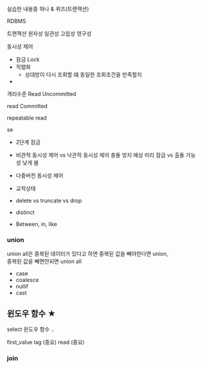 실습한 내용중 하나 & 퀴즈(트랜잭션)

RDBMS

트랜잭션
원자성
일관성
고립성
영구성


동시성 제어
- 잠금 Lock
- 직렬화
    - 상대방이 다시 조회할 떄 동일한 조회조건을 만족할지
-

격리수준
Read Uncommitted 

read Committed

repeatable read

se


- 2단계 잠금

- 비관적 동시성 제어 vs 낙관적 동시성 제어
충돌 방지 예상 미리 잠금 vs 출돌 가능성 낮게 봄

- 다중버전 동시성 제어 

- 교착상태



- delete vs truncate vs drop

- distinct

- Between, in, like 

### union
union all은 중복된 데이터가 있다고 하면 
중복된 값을 빼야한다면 union,   
중복된 값을 빼면안되면 union all

- case
- coalesce
- nullif
- cast

## 윈도우 함수 ★
select 윈도우 함수 ..

first_value
lag (중요)
read (중요)


### join
